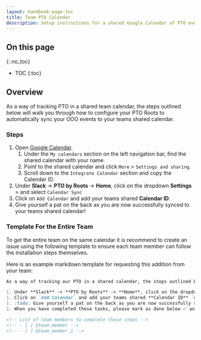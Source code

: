 ```yaml
---
layout: handbook-page-toc
title: Team PTO Calendar
description: Setup instructions for a shared Google Calendar of PTO events of your team.
---
```


## On this page
{:.no_toc}

- TOC
{:toc}

## Overview

As a way of tracking PTO in a shared team calendar, the steps outlined below will walk you through how to configure your PTO Roots to automatically sync your OOO events to your teams shared calendar.

### Steps

1. Open [Google Calendar](https://calendar.google.com/).
   1. Under the `My calendars` section on the left navigation bar, find the shared calendar with your name.
   1. Point to the shared calendar and click `More` > `Settings and sharing`.
   1. Scroll down to the `Integrate Calendar` section and copy the Calendar ID.
1. Under **Slack** -> **PTO by Roots** -> **Home**, click on the dropdown **Settings** > and select `Calendar Sync`
1. Click on `Add Calendar` and add your teams shared **Calendar ID**.
1. Give yourself a pat on the back as you are now successfully synced to your teams shared calendar!

### Template For the Entire Team

To get the entire team on the same calendar it is recommend to create an issue using the following template to ensure each team member can follow the installation steps themselves.

Here is an example markdown template for requesting this addition from your team:

```markdown
As a way of tracking our PTO in a shared calendar, the steps outlined below will walk you through how to configure your PTO Roots to link to this calendar.

1. Under **Slack** -> **PTO by Roots** -> **Home**, click on the dropdown **Settings** > and select `Calendar Sync`
1. Click on `Add Calendar` and add your teams shared **Calendar ID** `CALENDAR ID HERE`.
1. :tada: Give yourself a pat on the back as you are now successfully synced to your teams shared calendar!
1. When you have completed these tasks, please mark as done below ✅ and unassign yourself.

<!-- List of team members to complete these steps -->
<!-- - [ ] @team_member -->
<!-- - [ ] @team_member_1 -->
```